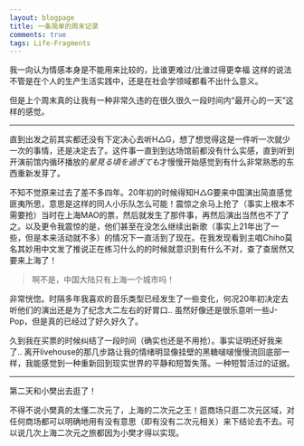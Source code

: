 ```yaml
---
layout: blogpage
title: 一条简单的周末记录
comments: true
tags: Life-Fragments
---
```


我一向认为情感本身是不能用来比较的，比谁更难过/比谁过得更幸福 这样的说法不管是在个人的生产生活实践中，还是在社会学领域都看不出什么意义。

但是上个周末真的让我有一种非常久违的在很久很久一段时间内“最开心的一天”这样的感觉。

---

直到出发之前其实都还没有下定决心去听H△G，想了想觉得这是一件听一次就少一次的事情，还是决定去了。这件事一直到到达场馆前都没有什么实感，直到听到开演前馆内循环播放的*星見る頃を過ぎても*才慢慢开始感觉到有什么非常熟悉的东西重新发芽了。 

不知不觉原来过去了差不多四年。20年初的时候得知H△G要来中国演出简直感觉匪夷所思，意思是这样的同人小乐队怎么可能！震惊之余马上抢了（事实上根本不需要抢）当时在上海MAO的票，然后就发生了那件事，再然后演出当然也不了了之。以及更令我震惊的是，他们甚至在没怎么继续出新歌（事实上21年出了一些，但是本来活动就不多）的情况下一直活到了现在。在我发现看到主唱Chiho莫名其妙用中文发了推说正在练习什么的的时候就意识到有什么不对，查了查居然又要来上海了！

> 啊不是，中国大陆只有上海一个城市吗！

非常恍惚。时隔多年我喜欢的音乐类型已经发生了一些变化，何况20年初决定去听他们的演出还是为了纪念大二左右的好胃口.. 虽然好像还是很乐意听一些J-Pop，但是真的已经过了好久好久了。

久到我在买票的时候纠结了一段时间（确实也还是不用抢）。事实证明还好我来了.. 离开livehouse的那几步路让我的情绪明显像挂壁的黑糖啵啵慢慢流回底部一样，我能感觉到一种重新回到现实世界的平静和短暂失落。一种短暂活过的证据。

---

第二天和小樊出去逛了！

不得不说小樊真的太懂二次元了，上海的二次元之王！逛商场只逛二次元区域，对任何商场都可以明确地用有没有意思（即有没有二次元相关）来下结论去不去。可以说几次上海二次元之旅都因为小樊才得以实现。



